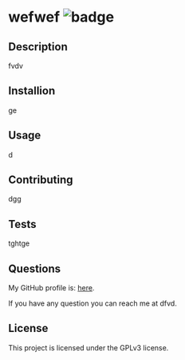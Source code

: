 # wefwef ![badge](https://img.shields.io/badge/LICENSE-GPLv3-red)

## Description

fvdv

## Installion

ge

## Usage

d

## Contributing

dgg

## Tests

tghtge
 
## Questions

My GitHub profile is: [here](rgeg).

If you have any question you can reach me at dfvd.

## License

This project is licensed under the GPLv3 license.